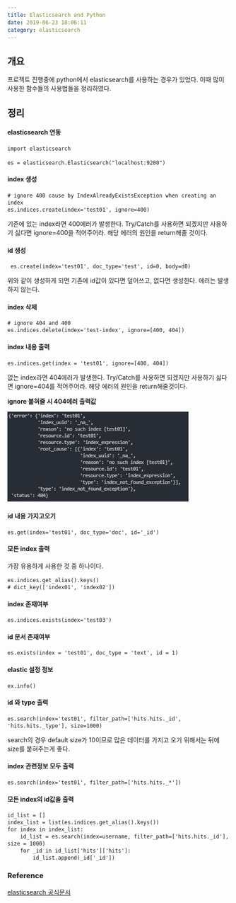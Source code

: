 ```yaml
---
title: Elasticsearch and Python
date: 2019-06-23 18:06:11
category: elasticsearch
---
```


## 개요

프로젝트 진행중에 python에서 elasticsearch를 사용하는 경우가 있었다. 이때 많이 사용한 함수들의 사용법들을 정리하였다.

## 정리

#### elasticsearch 연동

```
import elasticsearch

es = elasticsearch.Elasticsearch("localhost:9200")
```

#### index 생성

```
# ignore 400 cause by IndexAlreadyExistsException when creating an index
es.indices.create(index='test01', ignore=400)
```

기존에 있는 index라면 400에러가 발생한다. Try/Catch를 사용하면 되겠지만 사용하기 싫다면 ignore=400을 적어주어라. 해당 에러의 원인을 return해줄 것이다.

#### id 생성

```
 es.create(index='test01', doc_type='test', id=0, body=d0)
```

위와 같이 생성하게 되면 기존에 id값이 있다면 덮어쓰고, 없다면 생성한다. 에러는 발생하지 않는다.

#### index 삭제

```
# ignore 404 and 400
es.indices.delete(index='test-index', ignore=[400, 404])
```

#### index 내용 출력

```
es.indices.get(index = 'test01', ignore=[400, 404])
```

없는 index라면 404에러가 발생한다. Try/Catch를 사용하면 되겠지만 사용하기 싫다면 ignore=404를 적어주어라. 해당 에러의 원인을 return해줄것이다.

**ignore 붙혀줄 시 404에러 출력값**

![](./images/ignore.png)

#### id 내용 가지고오기

```
es.get(index='test01', doc_type='doc', id='_id')
```

#### 모든 index 출력

가장 유용하게 사용한 것 중 하나이다.

```
es.indices.get_alias().keys()
# dict_key(['index01', 'index02'])
```

#### index 존재여부

```
es.indices.exists(index='test03')
```

#### id 문서 존재여부

```
es.exists(index = 'test01', doc_type = 'text', id = 1)
```

#### elastic 설정 정보

```
ex.info()
```

#### id 와 type 출력

```
es.search(index='test01', filter_path=['hits.hits._id', 'hits.hits._type'], size=1000)
```

search의 경우 default size가 10이므로 많은 데이터를 가지고 오기 위해서는 뒤에 size를 붙혀주는게 좋다.

#### index 관련정보 모두 출력

```
es.search(index='test01', filter_path=['hits.hits._*'])
```

#### 모든 index의 id값을 출력

```
id_list = []
index_list = list(es.indices.get_alias().keys())
for index in index_list:
    id_list = es.search(index=username, filter_path=['hits.hits._id'], size = 1000)
    for _id in id_list['hits']['hits']:
        id_list.append(_id['_id'])
```

### Reference

[elasticsearch 공식문서](https://elasticsearch-py.readthedocs.io/en/master/api.html)